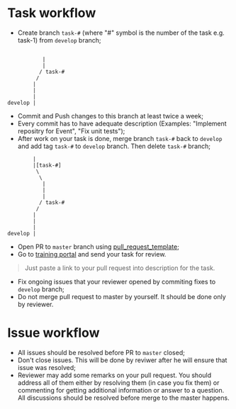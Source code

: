 # Task workflow
* Create branch `task-#` (where "#" symbol is the number of the task e.g. task-1) from `develop` branch;
```

           | 
           |
          / task-#
         /
        |
        |
        |
develop |

```
* Commit and Push changes to this branch at least twice a week;
* Every commit has to have adequate description (Examples: "Implement repositry for Event", "Fix unit tests");
* After work on your task is done, merge branch `task-#` back to `develop` and add tag `task-#` to `develop` branch. Then delete `task-#` branch;

```
        |
        |[task-#]
         \
          \
           |       
           | 
           |
          / task-#
         /
        |
        |
        |
develop |

```

* Open PR to `master` branch using [pull_request_template](pull_request_template.md);
* Go to [training portal](https://www.training.by/) and send your task for review.
> Just paste a link to your pull request into description for the task.
* Fix ongoing issues that your reviewer opened by commiting fixes to `develop` branch;
* Do not merge pull request to master by yourself. It should be done only by reviewer.

# Issue workflow
* All issues should be resolved before PR to `master` closed;
* Don't close issues. This will be done by reviwer after he will ensure that issue was resolved;
* Reviewer may add some remarks on your pull request. You should address all of them either by resolving them (in case you fix them) or commenting for getting additional information or answer to a question. All discussions should be resolved before merge to the master happens.

